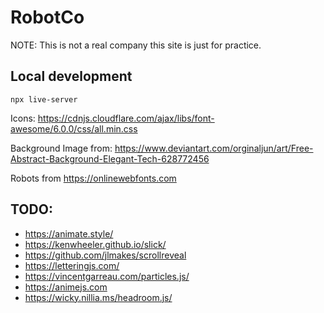 # RobotCo
NOTE: This is not a real company this site is just for practice.

## Local development
`npx live-server`

Icons:
https://cdnjs.cloudflare.com/ajax/libs/font-awesome/6.0.0/css/all.min.css

Background Image from:
https://www.deviantart.com/orginaljun/art/Free-Abstract-Background-Elegant-Tech-628772456

Robots from https://onlinewebfonts.com

## TODO:
* https://animate.style/
* https://kenwheeler.github.io/slick/
* https://github.com/jlmakes/scrollreveal
* https://letteringjs.com/
* https://vincentgarreau.com/particles.js/
* https://animejs.com
* https://wicky.nillia.ms/headroom.js/